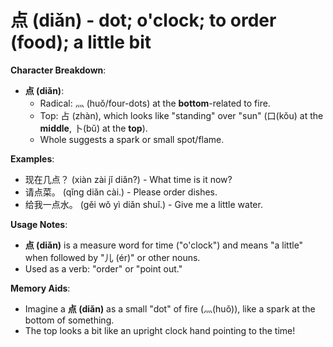 # **点 (diǎn) - dot; o'clock; to order (food); a little bit**

**Character Breakdown**:  
- **点 (diǎn)**:
  - Radical: 灬 (huǒ/four-dots) at the **bottom**-related to fire.
  - Top: 占 (zhàn), which looks like "standing" over "sun" (口(kǒu) at the **middle**, 卜(bǔ) at the **top**).
  - Whole suggests a spark or small spot/flame.

**Examples**:  
- 现在几点？ (xiàn zài jǐ diǎn?) - What time is it now?  
- 请点菜。 (qǐng diǎn cài.) - Please order dishes.  
- 给我一点水。 (gěi wǒ yì diǎn shuǐ.) - Give me a little water.

**Usage Notes**:  
- **点 (diǎn)** is a measure word for time ("o'clock") and means "a little" when followed by "儿 (ér)" or other nouns.  
- Used as a verb: "order" or "point out."

**Memory Aids**:  
- Imagine a **点 (diǎn)** as a small "dot" of fire (灬(huǒ)), like a spark at the bottom of something.  
- The top looks a bit like an upright clock hand pointing to the time!